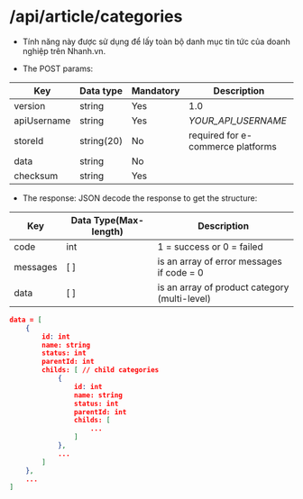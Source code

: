 # /api/article/categories 

- Tính năng này được sử dụng để lấy toàn bộ danh mục tin tức của doanh nghiệp trên Nhanh.vn.

- The POST params:

Key | Data type | Mandatory | Description
------ | ----- | --------- | -------
version | string | Yes | 1.0
apiUsername | string | Yes | _YOUR_API_USERNAME_
storeId | string(20) | No | required for e-commerce platforms
data | string | No | <p></p>
checksum | string | Yes | <p></p>

- The response: JSON decode the response to get the structure:

Key | Data Type(Max-length) | Description
------------ | ---------- | ----------
code | int | 1 = success or 0 = failed
messages | [ ] | is an array of error messages if code = 0
data | [ ] | is an array of product category (multi-level)

```json
data = [
	{
		id: int
		name: string
		status: int
		parentId: int
		childs: [ // child categories
			{
				id: int
				name: string
				status: int
				parentId: int
				childs: [
					...
				]
			},
			...
		]
	},
	...
]
```


